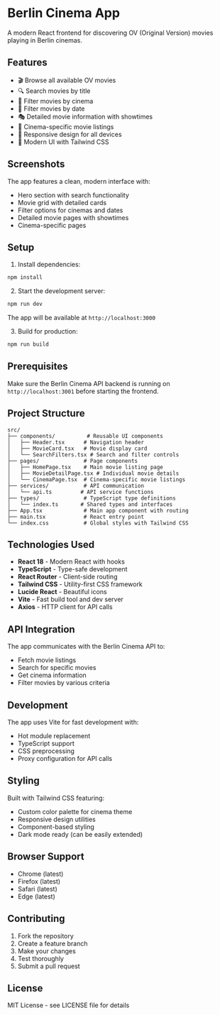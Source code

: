 # Berlin Cinema App

A modern React frontend for discovering OV (Original Version) movies playing in Berlin cinemas.

## Features

- 🎬 Browse all available OV movies
- 🔍 Search movies by title
- 🏢 Filter movies by cinema
- 📅 Filter movies by date
- 🎭 Detailed movie information with showtimes
- 🎪 Cinema-specific movie listings
- 📱 Responsive design for all devices
- 🎨 Modern UI with Tailwind CSS

## Screenshots

The app features a clean, modern interface with:
- Hero section with search functionality
- Movie grid with detailed cards
- Filter options for cinemas and dates
- Detailed movie pages with showtimes
- Cinema-specific pages

## Setup

1. Install dependencies:
```bash
npm install
```

2. Start the development server:
```bash
npm run dev
```

The app will be available at `http://localhost:3000`

3. Build for production:
```bash
npm run build
```

## Prerequisites

Make sure the Berlin Cinema API backend is running on `http://localhost:3001` before starting the frontend.

## Project Structure

```
src/
├── components/          # Reusable UI components
│   ├── Header.tsx      # Navigation header
│   ├── MovieCard.tsx   # Movie display card
│   └── SearchFilters.tsx # Search and filter controls
├── pages/              # Page components
│   ├── HomePage.tsx    # Main movie listing page
│   ├── MovieDetailPage.tsx # Individual movie details
│   └── CinemaPage.tsx  # Cinema-specific movie listings
├── services/           # API communication
│   └── api.ts         # API service functions
├── types/              # TypeScript type definitions
│   └── index.ts       # Shared types and interfaces
├── App.tsx             # Main app component with routing
├── main.tsx            # React entry point
└── index.css           # Global styles with Tailwind CSS
```

## Technologies Used

- **React 18** - Modern React with hooks
- **TypeScript** - Type-safe development
- **React Router** - Client-side routing
- **Tailwind CSS** - Utility-first CSS framework
- **Lucide React** - Beautiful icons
- **Vite** - Fast build tool and dev server
- **Axios** - HTTP client for API calls

## API Integration

The app communicates with the Berlin Cinema API to:
- Fetch movie listings
- Search for specific movies
- Get cinema information
- Filter movies by various criteria

## Development

The app uses Vite for fast development with:
- Hot module replacement
- TypeScript support
- CSS preprocessing
- Proxy configuration for API calls

## Styling

Built with Tailwind CSS featuring:
- Custom color palette for cinema theme
- Responsive design utilities
- Component-based styling
- Dark mode ready (can be easily extended)

## Browser Support

- Chrome (latest)
- Firefox (latest)
- Safari (latest)
- Edge (latest)

## Contributing

1. Fork the repository
2. Create a feature branch
3. Make your changes
4. Test thoroughly
5. Submit a pull request

## License

MIT License - see LICENSE file for details
